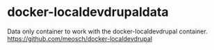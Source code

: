 # docker-localdevdrupaldata
Data only container to work with the docker-localdevdrupal container. https://github.com/meosch/docker-localdevdrupal
